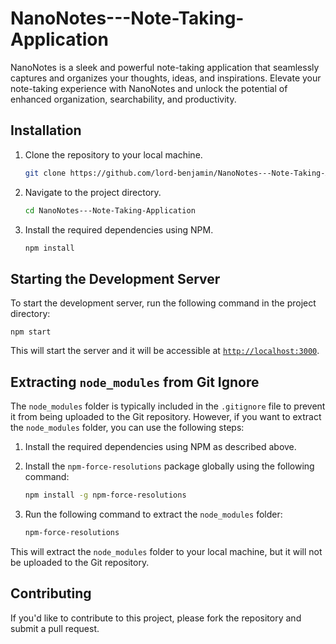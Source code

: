 # NanoNotes---Note-Taking-Application
NanoNotes is a sleek and powerful note-taking application that seamlessly captures and organizes your thoughts, ideas, and inspirations. Elevate your note-taking experience with NanoNotes and unlock the potential of enhanced organization, searchability, and productivity.
## Installation

1. Clone the repository to your local machine.

   ```bash
   git clone https://github.com/lord-benjamin/NanoNotes---Note-Taking-Application.git
   ```

2. Navigate to the project directory.

   ```bash
   cd NanoNotes---Note-Taking-Application
   ```

3. Install the required dependencies using NPM.

   ```bash
   npm install
   ```


## Starting the Development Server

To start the development server, run the following command in the project directory:

    npm start

This will start the server and it will be accessible at [`http://localhost:3000`](http://localhost:3000).

## Extracting `node_modules` from Git Ignore

The `node_modules` folder is typically included in the `.gitignore` file to prevent it from being uploaded to the Git repository. However, if you want to extract the `node_modules` folder, you can use the following steps:

1. Install the required dependencies using NPM as described above.

2. Install the `npm-force-resolutions` package globally using the following command:

    ```bash
    npm install -g npm-force-resolutions
    ```

3. Run the following command to extract the `node_modules` folder:

    ```bash
    npm-force-resolutions
    ```

This will extract the `node_modules` folder to your local machine, but it will not be uploaded to the Git repository.

## Contributing

If you'd like to contribute to this project, please fork the repository and submit a pull request.
